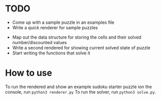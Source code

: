 # TODO

- Come up with a sample puzzle in an examples file
- Write a quick renderer for sample puzzles
* Map out the data structure for storing the cells and their solved number/discounted values
* Write a second rendered for showing current solved state of puzzle
* Start writing the functions that solve it


# How to use
To run the rendered and show an example sudoku starter puzzle ion the console, run `python3 renderer.py`
To run the solver, run `python3 solve.py`.
 